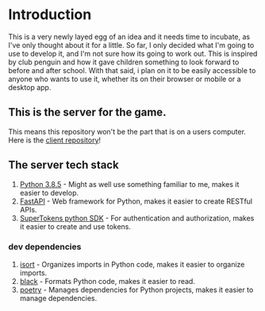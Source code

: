 # Introduction
This is a very newly layed egg of an idea and it needs time to incubate, as I've only thought about it for a little.
So far, I only decided what I'm going to use to develop it, and I'm not sure how its going to work out.
This is inspired by club penguin and how it gave children something to look forward to before and after school.
With that said, i plan on it to be easily accessible to anyone who wants to use it, whether its on their browser or mobile or a desktop app.

## This is the server for the game.
This means this repository won't be the part that is on a users computer. Here is the [client repository](https://github.com/duckwithdafro/game_client)!

## The server tech stack

1. [Python 3.8.5](https://www.python.org/downloads/release/python-385/) <!-- specifically 3.8.5 because idk if it matters but im not taking a risk with that --> - Might as well use something familiar to me, makes it easier to develop.
2. [FastAPI](https://fastapi.tiangolo.com/) - Web framework for Python, makes it easier to create RESTful APIs.
3. [SuperTokens python SDK](https://supertokens.com/docs/python/index.html) - For authentication and authorization, makes it easier to create and use tokens. <!-- You didnt think i would implement this myself, did you? -->

### dev dependencies
1. [isort](https://pycqa.github.io/isort/) - Organizes imports in Python code, makes it easier to organize imports.
2. [black](https://black.readthedocs.io/en/stable/) - Formats Python code, makes it easier to read.
3. [poetry](https://python-poetry.org/) - Manages dependencies for Python projects, makes it easier to manage dependencies.